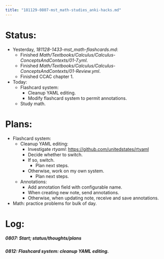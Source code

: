 ```yaml
---
title: "181129-0807-mst_math-studies_anki-hacks.md"
---
```


# Status:

- Yesterday, _181128-1433-mst_math-flashcards.md_:
  - Finished _Math/Textbooks/Calculus/Calculus-ConceptsAndContexts/01-7.yml_.
  - Finished _Math/Textbooks/Calculus/Calculus-ConceptsAndContexts/01-Review.yml_.
  - Finished CCAC chapter 1.
- Today:
  - Flashcard system:
    - Cleanup YAML editing.
    - Modify flashcard system to permit annotations.
  - Study math.


# Plans:

- Flashcard system:
  - Cleanup YAML editing:
    - Investigate _rtyaml_: https://github.com/unitedstates/rtyaml
    - Decide whether to switch.
    - If so, switch.
      - Plan next steps.
    - Otherwise, work on my own system.
      - Plan next steps.
  - Annotations:
    - Add annotation field with configurable name.
    - When creating new note, send annotations.
    - Otherwise, when updating note, receive and save annotations.
- Math: practice problems for bulk of day.

# Log:


##### 0807: Start; status/thoughts/plans

##### 0812: Flashcard system: cleanup YAML editing.
